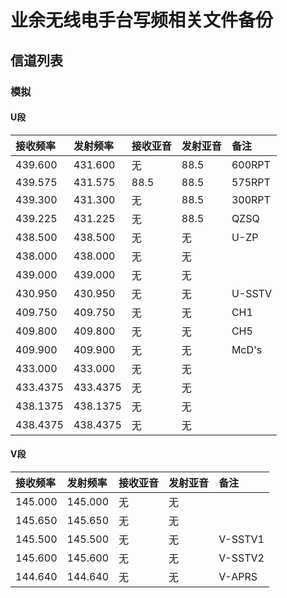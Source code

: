 # 业余无线电手台写频相关文件备份

## 信道列表

### 模拟

#### U段

| 接收频率 | 发射频率 | 接收亚音 | 发射亚音 | 备注 |
| :------ | :---- | :------ | :------ | :------ |
| 439.600 | 431.600 | 无 | 88.5 | 600RPT |
| 439.575 | 431.575 | 88.5 | 88.5 | 575RPT |
| 439.300 | 431.300 | 无 | 88.5 | 300RPT |
| 439.225 | 431.225 | 无 | 88.5 | QZSQ |
| 438.500 | 438.500 | 无 | 无 | U-ZP |
| 438.000 | 438.000 | 无 | 无 |  |
| 439.000 | 439.000 | 无 | 无 |  |
| 430.950 | 430.950 | 无 | 无 | U-SSTV |
| 409.750 | 409.750 | 无 | 无 | CH1 |
| 409.800 | 409.800 | 无 | 无 | CH5 |
| 409.900 | 409.900 | 无 | 无 | McD's |
| 433.000 | 433.000 | 无 | 无 |  |
| 433.4375 | 433.4375 | 无 | 无 |  |
| 438.1375 | 438.1375 | 无 | 无 |  |
| 438.4375 | 438.4375 | 无 | 无 |  |

#### V段

| 接收频率 | 发射频率 | 接收亚音 | 发射亚音 | 备注 |
| :------ | :---- | :------ | :------ | :------ |
| 145.000 | 145.000 | 无 | 无 |  |
| 145.650 | 145.650 | 无 | 无 |  |
| 145.500 | 145.500 | 无 | 无 | V-SSTV1 |
| 145.600 | 145.600 | 无 | 无 | V-SSTV2 |
| 144.640 | 144.640 | 无 | 无 | V-APRS |

